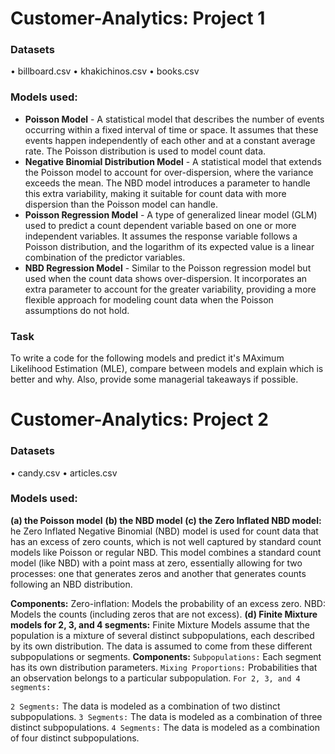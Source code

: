 # Customer-Analytics: Project 1

### Datasets
• billboard.csv
• khakichinos.csv 
• books.csv

### Models used:
* **Poisson Model** - A statistical model that describes the number of events occurring within a fixed interval of time or space. It assumes that these events happen independently of each other and at a constant average rate. The Poisson distribution is used to model count data.
* **Negative Binomial Distribution Model** - A statistical model that extends the Poisson model to account for over-dispersion, where the variance exceeds the mean. The NBD model introduces a parameter to handle this extra variability, making it suitable for count data with more dispersion than the Poisson model can handle.
* **Poisson Regression Model** - A type of generalized linear model (GLM) used to predict a count dependent variable based on one or more independent variables. It assumes the response variable follows a Poisson distribution, and the logarithm of its expected value is a linear combination of the predictor variables.
* **NBD Regression Model** - Similar to the Poisson regression model but used when the count data shows over-dispersion. It incorporates an extra parameter to account for the greater variability, providing a more flexible approach for modeling count data when the Poisson assumptions do not hold.

### Task
To write a code for the following models and predict it's MAximum Likelihood Estimation (MLE), compare between models and explain which is better and why. Also, provide some managerial takeaways if possible.

# Customer-Analytics: Project 2

### Datasets
• candy.csv
• articles.csv

### Models used:
**(a) the Poisson model**
**(b) the NBD model**
**(c) the Zero Inflated NBD model:** he Zero Inflated Negative Binomial (NBD) model is used for count data that has an excess of zero counts, which is not well captured by standard count models like Poisson or regular NBD. This model combines a standard count model (like NBD) with a point mass at zero, essentially allowing for two processes: one that generates zeros and another that generates counts following an NBD distribution.

**Components:**
Zero-inflation: Models the probability of an excess zero.
NBD: Models the counts (including zeros that are not excess).
**(d) Finite Mixture models for 2, 3, and 4 segments:** Finite Mixture Models assume that the population is a mixture of several distinct subpopulations, each described by its own distribution. The data is assumed to come from these different subpopulations or segments. 
**Components:**
`Subpopulations:` Each segment has its own distribution parameters.
`Mixing Proportions:` Probabilities that an observation belongs to a particular subpopulation.
`For 2, 3, and 4 segments:`

`2 Segments:` The data is modeled as a combination of two distinct subpopulations.
`3 Segments:` The data is modeled as a combination of three distinct subpopulations.
`4 Segments:` The data is modeled as a combination of four distinct subpopulations.


